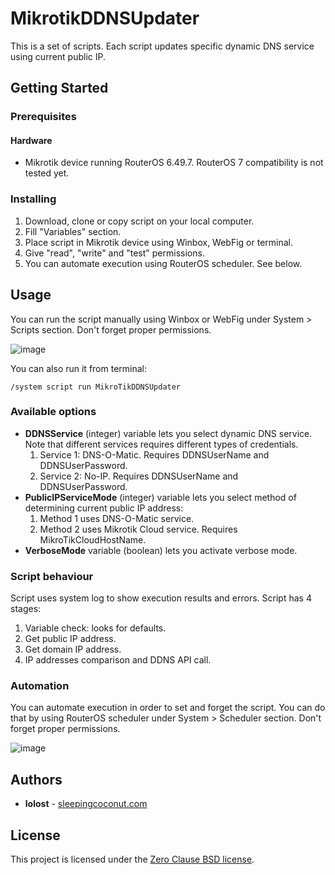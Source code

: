 

# MikrotikDDNSUpdater
This is a set of scripts. Each script updates specific dynamic DNS service using current public IP.

## Getting Started
### Prerequisites
#### Hardware
- Mikrotik device running RouterOS 6.49.7. RouterOS 7 compatibility is not tested yet.

### Installing
1. Download, clone or copy script on your local computer.
2. Fill "Variables" section.
4. Place script in Mikrotik device using Winbox, WebFig or terminal.
5. Give "read", "write" and "test" permissions.
5. You can automate execution using RouterOS scheduler. See below.

## Usage
You can run the script manually using Winbox or WebFig under System > Scripts section. Don't forget proper permissions.

![image](https://user-images.githubusercontent.com/38651148/183600649-9958dad6-2fa5-4dff-9530-85a5a96cb44d.png)

You can also run it from terminal:
```
/system script run MikroTikDDNSUpdater
```

### Available options
- **DDNSService** (integer) variable lets you select dynamic DNS service. Note that different services requires different types of credentials.
    1. Service 1: DNS-O-Matic. Requires DDNSUserName and DDNSUserPassword.
    2. Service 2: No-IP. Requires DDNSUserName and DDNSUserPassword.
- **PublicIPServiceMode** (integer) variable lets you select method of determining current public IP address: 
    1. Method 1 uses DNS-O-Matic service.
    2. Method 2 uses Mikrotik Cloud service. Requires MikroTikCloudHostName.
- **VerboseMode** variable (boolean) lets you activate verbose mode.


### Script behaviour
Script uses system log to show execution results and errors.
Script has 4 stages:
1. Variable check: looks for defaults.
2. Get public IP address.
3. Get domain IP address.
4. IP addresses comparison and DDNS API call.

### Automation
You can automate execution in order to set and forget the script. You can do that by using RouterOS scheduler under System > Scheduler section. Don't forget proper permissions.

![image](https://user-images.githubusercontent.com/38651148/183600386-e1aa462d-2886-4f6c-be03-1efa5480a4e0.png)

## Authors
* **lolost** - [sleepingcoconut.com](https://sleepingcoconut.com/)

## License
This project is licensed under the [Zero Clause BSD license](https://opensource.org/licenses/0BSD).